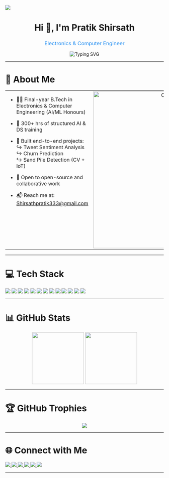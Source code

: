 [![](https://visitcount.itsvg.in/api?id=Pratt33&icon=5&color=4)](https://github.com/Pratt33)

<h1 align="center">Hi 👋, I'm Pratik Shirsath</h1>
<h3 align="center" style="color: #1D8BF1; font-weight: normal;">Electronics & Computer Engineer</h3>

<div align="center">
  <img src="https://readme-typing-svg.demolab.com?font=Fira+Code&size=22&pause=1000&color=1D8BF1&width=600&lines=%7B+Aspiring+Data+Scientist+%7C+AI%2FML+Honours+%7D;%7B+ML+%7C+CV+%7C+NLP+%7C+GenAI+%7C+IoT+%7C+DS+%7D;%7B+Open+to+Collaboration+%26+Opportunities!+%7D" alt="Typing SVG" />
</div>

---


# 🚀 About Me

<table>
  <tr>
    <td valign="top" width="60%">

- 👨‍🎓 Final-year B.Tech in Electronics & Computer Engineering (AI/ML Honours)  
- 🧠 300+ hrs of structured AI & DS training  
- 🔬 Built end-to-end projects:  
  ↪ Tweet Sentiment Analysis  
  ↪ Churn Prediction  
  ↪ Sand Pile Detection (CV + IoT)  
- 🤝 Open to open-source and collaborative work  
- 📬 Reach me at: [Shirsathpratik333@gmail.com](mailto:Shirsathpratik333@gmail.com)

    </td>
    <td align="center" width="40%">
      <img src="https://media.giphy.com/media/qgQUggAC3Pfv687qPC/giphy.gif" width="500px" alt="Coding GIF"/>
    </td>
  </tr>
</table>

---

# 💻 Tech Stack

<p align="left">
  <img src="https://img.shields.io/badge/Python-3776AB?style=for-the-badge&logo=python&logoColor=white"/>
  <img src="https://img.shields.io/badge/C++-00599C?style=for-the-badge&logo=c%2B%2B&logoColor=white"/>
  <img src="https://img.shields.io/badge/SQL-4479A1?style=for-the-badge&logo=sqlite&logoColor=white"/>
  <img src="https://img.shields.io/badge/Git-F05032?style=for-the-badge&logo=git&logoColor=white"/>
  <img src="https://img.shields.io/badge/GitHub-181717?style=for-the-badge&logo=github&logoColor=white"/>
  <img src="https://img.shields.io/badge/Pandas-150458?style=for-the-badge&logo=pandas&logoColor=white"/>
  <img src="https://img.shields.io/badge/Numpy-013243?style=for-the-badge&logo=numpy&logoColor=white"/>
  <img src="https://img.shields.io/badge/Scikit--Learn-F7931E?style=for-the-badge&logo=scikit-learn&logoColor=white"/>
  <img src="https://img.shields.io/badge/OpenCV-5C3EE8?style=for-the-badge&logo=opencv&logoColor=white"/>
  <img src="https://img.shields.io/badge/TensorFlow-FF6F00?style=for-the-badge&logo=tensorflow&logoColor=white"/>
  <img src="https://img.shields.io/badge/Flask-000000?style=for-the-badge&logo=flask&logoColor=white"/>
  <img src="https://img.shields.io/badge/AWS-232F3E?style=for-the-badge&logo=amazon-aws&logoColor=white"/>
  <img src="https://img.shields.io/badge/Streamlit-FF4B4B?style=for-the-badge&logo=streamlit&logoColor=white"/>
</p>

---

# 📊 GitHub Stats

<p align="center">
  <img src="https://github-readme-stats.vercel.app/api?username=Pratt33&show_icons=true&theme=radical" height="165"/>
  <img src="https://github-readme-stats.vercel.app/api/top-langs/?username=Pratt33&layout=compact&theme=radical" height="165"/>
</p>


---

# 🏆 GitHub Trophies
<p align="center">
  <img src="https://github-profile-trophy.vercel.app/?username=Pratt33&theme=dracula&no-frame=true&margin-w=4" />
</p>

---

# 🌐 Connect with Me

<p align="left">
  <a href="https://www.linkedin.com/in/pratik-shirsath-pratt/">
    <img src="https://img.shields.io/badge/LinkedIn-0A66C2?style=for-the-badge&logo=linkedin&logoColor=white" />
  </a>
  <a href="mailto:Shirsathpratik333@gmail.com">
    <img src="https://img.shields.io/badge/Gmail-D14836?style=for-the-badge&logo=gmail&logoColor=white" />
  </a>
  <a href="https://leetcode.com/u/Pratt_33/">
    <img src="https://img.shields.io/badge/LeetCode-FFA116?style=for-the-badge&logo=leetcode&logoColor=white" />
  </a>
  <a href="https://www.kaggle.com/pratikarvindshirsath">
    <img src="https://img.shields.io/badge/Kaggle-20BEFF?style=for-the-badge&logo=kaggle&logoColor=white" />
  </a>
  <a href="https://www.naukri.com/code360/profile/Pratt">
    <img src="https://img.shields.io/badge/Coding%20Ninjas-DD6620?style=for-the-badge&logo=code&logoColor=white" />
  </a>
  <a href="https://www.instagram.com/pratik_shirsath_13">
    <img src="https://img.shields.io/badge/Instagram-E4405F?style=for-the-badge&logo=instagram&logoColor=white" />
  </a>
</p>

---

